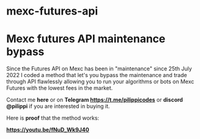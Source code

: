 # mexc-futures-api
# Mexc futures API maintenance bypass

Since the Futures API on Mexc has been in "maintenance" since 25th July 2022 I coded a method that let's you bypass the maintenance and trade through API flawlessly allowing you to run your algorithms or bots on Mexc Futures with the lowest fees in the market.

Contact me **here** or on **Telegram https://t.me/pilippicodes** or **discord @pilippi** if you are interested in buying it.

Here is **proof** that the method works:

**https://youtu.be/fNuD_Wk9J40**
